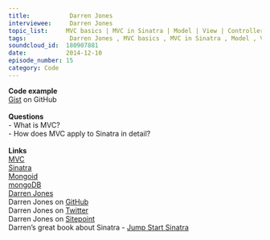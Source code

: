 ```yaml
--- 
title:           Darren Jones 
interviewee:     Darren Jones 
topic_list:     MVC basics | MVC in Sinatra | Model | View | Controller
tags:            Darren Jones , MVC basics , MVC in Sinatra , Model , View , Controller
soundcloud_id:  180907881
date:           2014-12-10
episode_number: 15
category: Code
---
```


<p class="show_notes_display"><b>Code example</b><br><a rel="nofollow" target="_blank" href="https://gist.github.com/anonymous/2aead0f0e437d7b4aa26">Gist</a> on GitHub<br><br><b>Questions</b><br>- What is MVC?<br>- How does MVC apply to Sinatra in detail?<br><br><b>Links</b><br><a rel="nofollow" target="_blank" href="http://en.wikipedia.org/wiki/Model%E2%80%93view%E2%80%93controller">MVC</a><br><a rel="nofollow" target="_blank" href="http://www.sinatrarb.com/">Sinatra</a><br><a rel="nofollow" target="_blank" href="http://mongoid.org/en/mongoid/index.html">Mongoid</a><br><a rel="nofollow" target="_blank" href="https://www.mongodb.org/">mongoDB</a><br><a rel="nofollow" target="_blank" href="http://daz4126.com/">Darren Jones</a><br>Darren Jones on <a rel="nofollow" target="_blank" href="https://github.com/daz4126">GitHub</a><br>Darren Jones on <a rel="nofollow" target="_blank" href="https://twitter.com/daz4126">Twitter</a><br>Darren Jones on <a rel="nofollow" target="_blank" href="http://www.sitepoint.com/author/djones/">Sitepoint</a><br>Darren’s great book about Sinatra - <a rel="nofollow" target="_blank" href="http://www.amazon.com/Jump-Start-Sinatra-Darren-Jones/dp/0987332147">Jump Start Sinatra</a><br><br><br><br><br><br><br><br><br></p>
